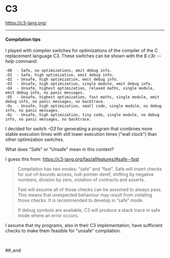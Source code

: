 # C3

https://c3-lang.org/

---

#### Compilation tips

I played with compiler switches for optimizations of the compiler of the C replacement language C3. These switches can be shown with the _$ c3c --help_ command:

```
-O0  - Safe, no optimizations, emit debug info.
-O1  - Safe, high optimization, emit debug info.
-O2  - Unsafe, high optimization, emit debug info.
-O3  - Unsafe, high optimization, single module, emit debug info.
-O4  - Unsafe, highest optimization, relaxed maths, single module, emit debug info, no panic messages.
-O5  - Unsafe, highest optimization, fast maths, single module, emit debug info, no panic messages, no backtrace.
-Os  - Unsafe, high optimization, small code, single module, no debug info, no panic messages.
-Oz  - Unsafe, high optimization, tiny code, single module, no debug info, no panic messages, no backtrace.
```

I decided for switch _-O3_ for generating a program that combines more stable execution times with still lower execution times ("wall clock") than other optimization switches.

What does "Safe" or "Unsafe" mean in this context?

I guess this from: https://c3-lang.org/faq/allfeatures/#safe--fast

> Compilation has two modes: “safe” and “fast”. Safe will insert checks for out-of-bounds access, null-pointer deref, shifting by negative numbers, division by zero, violation of contracts and asserts.
> 
> Fast will assume all of those checks can be assumed to always pass. This means that unexpected behaviour may result from violating those checks. It is recommended to develop in “safe” mode.
> 
> If debug symbols are available, C3 will produce a stack trace in safe mode where an error occurs.

I assume that my programs, also in their C3 implementation, have sufficient checks to make them feasible for "unsafe" compilation.

<br/>

##_end
